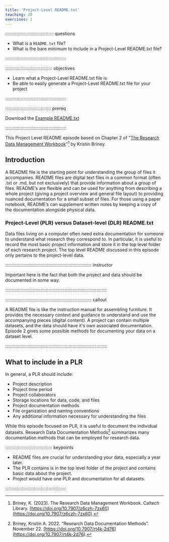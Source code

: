 ```yaml
---
title: 'Project-Level README.txt'
teaching: 20
exercises: 1
---
```


:::::::::::::::::::::::::::::::::::::: questions 

- What is a `README.txt` file?
- What is the bare minimum to include in a Project-Level README.txt file?

::::::::::::::::::::::::::::::::::::::::::::::::

::::::::::::::::::::::::::::::::::::: objectives

- Learn what a Project-Level README.txt file is
- Be able to easily generate a Project-Level README.txt file for your project

::::::::::::::::::::::::::::::::::::::::::::::::

:::::::::::::::::::::::::::::::::::: prereq

Download the [Example README.txt](files/Example_PLR.txt)

::::::::::::::::::::::::::::::::::::::::::::::::

This Project Level README episode based on Chapter 2 of "[The Research Data Management Workbook](https://doi.org/10.7907/z6czh-7zx60)"[^1] by Kristin Briney.

## Introduction

A README file is the starting point for understanding the group of files it accompanies. README files are digital text files in a common format (often .txt or .md, but not exclusively) that provide information about a group of files. README’s are flexible and can be used for anything from describing a whole project (giving a project overview and general file layout) to providing nuanced documentation for a small subset of files. For those using a paper notebook, README’s can supplement written notes by keeping a copy of the documentation alongside physical data.

### Project-Level (PLR) versus Dataset-level (DLR) README.txt

Data files living on a computer often need extra documentation
for someone to understand what research they correspond to. In particular, it
is useful to record the most basic project information and store it in the top level
folder of each research project. The top level README discussed in this episode only 
pertains to the project-level data.

:::::::::::::::::::::::::::::::::::::::::::::::::::::::::::::::::::: instructor

Important here is the fact that both the project and data should be documented in some way.

::::::::::::::::::::::::::::::::::::::::::::::::::::::::::::::::::::::::::::::::

:::::::::::::::::::::::::::::::::::::::::::::::::::::::::::::::::::: callout

A README file is like the instruction manual for assembling furniture. It provides the necessary context and guidance to understand and use the accompanying pieces (digital content). A project can contain multiple datasets, and the data should have it's own associated documentation. Episode 2 gives some possible methods for documenting your data on a dataset level.

::::::::::::::::::::::::::::::::::::::::::::::::::::::::::::::::::::::::::::::::

## What to include in a PLR

In general, a PLR should include:

- Project description
- Project time period
- Project collaborators
- Storage locations for data, code, and files
- Project documentation methods
- File organization and naming conventions
- Any additional information necessary for understanding the files

While this episode focused on PLR, it is useful to document the individual datasets. Research Data Documentation Methods[^2] summarizes many documentation methods that can be employed for research data. 

::::::::::::::::::::::::::::::::::::: keypoints 

- README files are crucial for understanding your data, especially a year later.
- The PLR contains is in the top level folder of the project and contains basic
data about the project.
- Project would have one PLR and documentation for all datasets.

::::::::::::::::::::::::::::::::::::::::::::::::

[^1]: Briney, K. (2023). The Research Data Management Workbook. Caltech Library. [https://doi.org/10.7907/z6czh-7zx60](https://doi.org/10.7907/z6czh-7zx60).

[^2]: Briney, Kristin A. 2022. “Research Data Documentation Methods”. November 22. [https://doi.org/10.7907/rt4k-2d76](https://doi.org/10.7907/rt4k-2d76).
